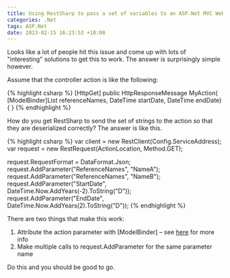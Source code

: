 ```yaml
---
title: Using RestSharp to pass a set of variables to an ASP.Net MVC Web API action
categories: .Net
tags: ASP.Net
date: 2013-02-15 16:23:53 +10:00
---
```


Looks like a lot of people hit this issue and come up with lots of "interesting" solutions to get this to work. The answer is surprisingly simple however.

Assume that the controller action is like the following:

<!--more-->

{% highlight csharp %}
[HttpGet]
public HttpResponseMessage MyAction(
    [ModelBinder]List<string> referenceNames, DateTime startDate, DateTime endDate)
{
}
{% endhighlight %}

How do you get RestSharp to send the set of strings to the action so that they are deserialized correctly? The answer is like this.

{% highlight csharp %}
var client = new RestClient(Config.ServiceAddress);
var request = new RestRequest(ActionLocation, Method.GET);
    
request.RequestFormat = DataFormat.Json;
request.AddParameter("ReferenceNames", "NameA");
request.AddParameter("ReferenceNames", "NameB");
request.AddParameter("StartDate", DateTime.Now.AddYears(-2).ToString("D"));
request.AddParameter("EndDate", DateTime.Now.AddYears(2).ToString("D"));
{% endhighlight %}

There are two things that make this work:

1. Attribute the action parameter with [ModelBinder] – see [here][0] for more info
1. Make multiple calls to request.AddParameter for the same parameter name
    
Do this and you should be good to go.

[0]: http://blogs.msdn.com/b/jmstall/archive/2012/04/16/how-webapi-does-parameter-binding.aspx
